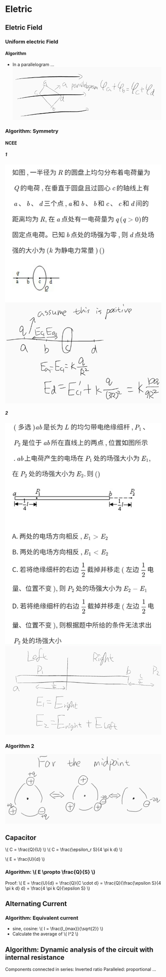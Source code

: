 # Eletric

## Eletric Field

### Uniform electric Field

#### Algorithm

+ In a parallelogram ...
![Algo1](Electric-Field/Algo1.png)

### Algorithm: Symmetry

#### NCEE

##### 1

![1](Electric-Field/NCEE-1.jpg)
![note](Electric-Field/NCEE-1-note.png)

##### 2

![2](Electric-Field/NCEE-2.jpg)
![note](Electric-Field/NCEE-2-note.png)

### Algorithm 2

![Algo2](Electric-Field/Algo2.png)

## Capacitor

\\( C = \frac{Q}{U} \\)
\\( C = \frac{\epsilon_r S}{4 \pi k d} \\)

\\( E = \frac{U}{d} \\)

### Algorithm: \\( E \propto \frac{Q}{S} \\)

Proof: \\( E = \frac{U}{d} = \frac{Q}{C \cdot d} = \frac{Q}{\frac{\epsilon S}{4 \pi k d} d} = \frac{4 \pi k Q}{\epsilon S} \\)

## Alternating Current

### Algorithm: Equivalent current

+ sine, cosine: \\( I = \frac{I_{max}}{\sqrt{2}} \\)
+ Calculate the average of \\( I^2 \\)

## Algorithm: Dynamic analysis of the circuit with internal resistance

Components connected in series: Inverted ratio
Paralleled: proportional
...
